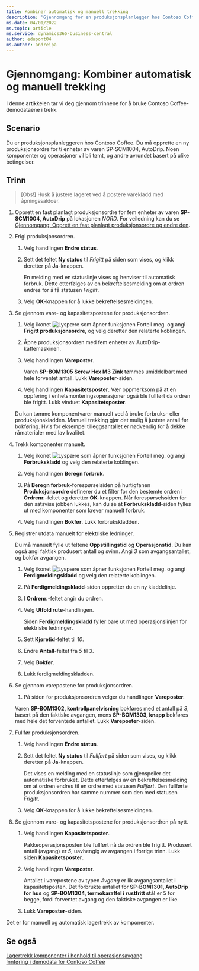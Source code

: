 ```yaml
---
title: Kombiner automatisk og manuell trekking
description: 'Gjennomgang for en produksjonsplanlegger hos Contoso Coffee, som vil kombinere automatisk og manuelt lagertrekk.'
ms.date: 04/01/2022
ms.topic: article
ms.service: dynamics365-business-central
author: edupont04
ms.author: andreipa
---
```


# <a name="walkthrough-combine-automatic-and-manual-flushing"></a><a name="walkthrough-combine-automatic-and-manual-flushing"></a>Gjennomgang: Kombiner automatisk og manuell trekking

I denne artikkelen tar vi deg gjennom trinnene for å bruke Contoso Coffee-demodataene i trekk.  

## <a name="scenario"></a><a name="scenario"></a>Scenario

Du er produksjonsplanleggeren hos Contoso Coffee. Du må opprette en ny produksjonsordre for ti enheter av varen SP-SCM1004, AutoDrip. Noen komponenter og operasjoner vil bli tømt, og andre avrundet basert på ulike betingelser.

## <a name="steps"></a><a name="steps"></a>Trinn

> [Obs!] Husk å justere lageret ved å postere varekladd med åpningssaldoer.

1. Opprett en fast planlagt produksjonsordre for fem enheter av varen **SP-SCM1004, AutoDrip** på lokasjonen *NORD*. For veiledning kan du se [Gjennomgang: Opprett en fast planlagt produksjonsordre og endre den](create-firm-planned-production-order-change.md).  

2. Frigi produksjonsordren.

    1. Velg handlingen **Endre status**.  

    2. Sett det feltet **Ny status** til *Frigitt* på siden som vises, og klikk deretter på **Ja**-knappen.  

        En melding med en statuslinje vises og henviser til automatisk forbruk. Dette etterfølges av en bekreftelsesmelding om at ordren endres for å få statusen *Frigitt*.  

    3. Velg **OK**-knappen for å lukke bekreftelsesmeldingen.

3. Se gjennom vare- og kapasitetspostene for produksjonsordren.

    1. Velg ikonet ![Lyspære som åpner funksjonen Fortell meg.](../../media/ui-search/search_small.png "Fortell hva du vil gjøre") og angi **Frigitt produksjonsordre**, og velg deretter den relaterte koblingen.  

    2. Åpne produksjonsordren med fem enheter av AutoDrip-kaffemaskinen.  

    3. Velg handlingen **Vareposter**.  

        Varen **SP-BOM1305 Screw Hex M3 Zink** tømmes umiddelbart med hele forventet antall. Lukk **Vareposter**-siden.  

    4. Velg handlingen **Kapasitetsposter**.  Vær oppmerksom på at en oppføring i enhetsmonteringsoperasjoner også ble fullført da ordren ble frigitt. Lukk vinduet **Kapasitetsposter**.

    Du kan tømme komponentvarer manuelt ved å bruke forbruks- eller produksjonskladden. Manuell trekking gjør det mulig å justere antall før bokføring. Hvis for eksempel tilleggsantallet er nødvendig for å dekke råmaterialer med lav kvalitet.
4. Trekk komponenter manuelt.  
    1. Velg ikonet ![Lyspære som åpner funksjonen Fortell meg.](../../media/ui-search/search_small.png "Fortell hva du vil gjøre") og angi **Forbrukskladd** og velg den relaterte koblingen.  

    2. Velg handlingen **Beregn forbruk**.  

    3. På **Beregn forbruk**-forespørselsiden på hurtigfanen **Produksjonsordre** definerer du et filter for den bestemte ordren i **Ordrenr.**-feltet og deretter **OK**-knappen. Når forespørselssiden for den satsvise jobben lukkes, kan du se at **Forbrukskladd**-siden fylles ut med komponenter som krever manuelt forbruk.

    4. Velg handlingen **Bokfør**. Lukk forbrukskladden.

5. Registrer utdata manuelt for elektriske ledninger.  

    Du må manuelt fylle ut feltene **Oppstillingstid** og **Operasjonstid**. Du kan også angi faktisk produsert antall og svinn. Angi *3* som avgangsantallet, og bokfør avgangen.

    1. Velg ikonet ![Lyspære som åpner funksjonen Fortell meg.](../../media/ui-search/search_small.png "Fortell hva du vil gjøre") og angi **Ferdigmeldingskladd** og velg den relaterte koblingen.  

    2. På **Ferdigmeldingskladd**-siden oppretter du en ny kladdelinje.  

    3. I **Ordrenr.**-feltet angir du ordren.  

    4. Velg **Utfold rute**-handlingen.  

        Siden **Ferdigmeldingskladd** fyller bare ut med operasjonslinjen for elektriske ledninger.

    5. Sett **Kjøretid**-feltet til *10*.  

    6. Endre **Antall**-feltet fra *5* til *3*.

    7. Velg **Bokfør**.  
    8. Lukk ferdigmeldingskladden.

6. Se gjennom varepostene for produksjonsordren.

    1. På siden for produksjonsordren velger du handlingen **Vareposter**.  

    Varen **SP-BOM1302, kontrollpanelvisning** bokføres med et antall på *3*, basert på den faktiske avgangen, mens **SP-BOM1303, knapp** bokføres med hele det forventede antallet. Lukk **Vareposter**-siden.

7. Fullfør produksjonsordren.  

    1. Velg handlingen **Endre status**.
    2. Sett det feltet **Ny status** til *Fullført* på siden som vises, og klikk deretter på **Ja**-knappen.  

        Det vises en melding med en statuslinje som gjenspeiler det automatiske forbruket. Dette etterfølges av en bekreftelsesmelding om at ordren endres til en ordre med statusen *Fullført*. Den fullførte produksjonsordren har samme nummer som den med statusen *Frigitt*.
    3. Velg **OK**-knappen for å lukke bekreftelsesmeldingen.

8. Se gjennom vare- og kapasitetspostene for produksjonsordren på nytt.

    1. Velg handlingen **Kapasitetsposter**.  

        Pakkeoperasjonsposten ble fullført nå da ordren ble frigitt. Produsert antall (avgang) er *5*, uavhengig av avgangen i forrige trinn. Lukk siden **Kapasitetsposter**.

    2. Velg handlingen **Vareposter**.  

        Antallet i varepostene av typen *Avgang* er lik avgangsantallet i kapasitetsposten. Det forbrukte antallet for **SP-BOM1301, AutoDrip for hus** og **SP-BOM1304, termokaraffel i rustfritt stål** er 5 for begge, fordi forventet avgang og den faktiske avgangen er like. 

    3. Lukk **Vareposter**-siden.  

Det er for manuell og automatisk lagertrekk av komponenter.

## <a name="see-also"></a><a name="see-also"></a>Se også

[Lagertrekk komponenter i henhold til operasjonsavgang](../../production-how-to-flush-components-according-to-operation-output.md)  
[Innføring i demodata for Contoso Coffee](contoso-coffee-manufacturing-intro.md)  
